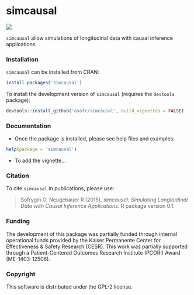 simcausal
==========

<!-- [![Build Status](https://travis-ci.org/osofr/simcausal.png?branch=master)](https://travis-ci.org/osofr/simcausal) -->
<!-- [![Travis-CI Build Status](https://travis-ci.org/osofr/simcausal.svg?branch=master)](https://travis-ci.org/osofr/simcausal) -->
[![](http://cranlogs.r-pkg.org/badges/simcausal)](http://cran.rstudio.com/web/packages/simcausal/index.html)

`simcausal` allow simulations of longitudinal data with causal inference applications.

### Installation

`simcausal` can be installed from CRAN: 

```R
install.packages('simcausal')
```

To install the development version of `simcausal` (requires the `devtools` package):

```R
devtools::install_github('osofr/simcausal', build_vignettes = FALSE)
```

### Documentation

* Once the package is installed, please see help files and examples: 
```R
help(package = 'simcausal')
```
* To add the vignette...

### Citation
To cite `simcausal` in publications, please use:
> Sofrygin O, Neugebauer R (2015). *simcausal: Simulating Longitudinal Data with Causal Inference Applications.* R package version 0.1.

### Funding
The development of this package was partially funded through internal operational funds provided by the Kaiser Permanente Center for Effectiveness & Safety Research (CESR). This work was partially supported through a Patient-Centered Outcomes Research Institute (PCORI) Award (ME-1403-12506).

### Copyright
This software is distributed under the GPL-2 license.
